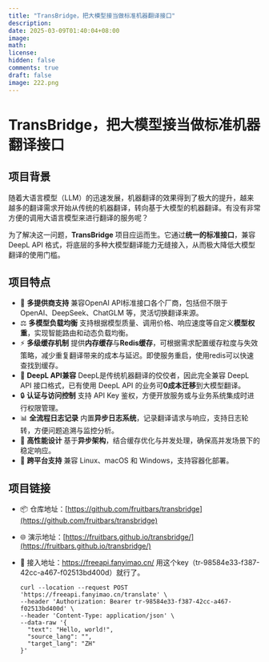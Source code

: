 ```yaml
---
title: "TransBridge，把大模型接当做标准机器翻译接口"
description: 
date: 2025-03-09T01:40:04+08:00
image: 
math: 
license: 
hidden: false
comments: true
draft: false
image: 222.png
---
```

# TransBridge，把大模型接当做标准机器翻译接口

## 项目背景

随着大语言模型（LLM）的迅速发展，机器翻译的效果得到了极大的提升，越来越多的翻译需求开始从传统的机器翻译，转向基于大模型的机器翻译。有没有非常方便的调用大语言模型来进行翻译的服务呢？

为了解决这一问题，**TransBridge** 项目应运而生。它通过**统一的标准接口**，兼容 DeepL API 格式，将底层的多种大模型翻译能力无缝接入，从而极大降低大模型翻译的使用门槛。

## 项目特点

- 🚀 **多提供商支持**
  兼容OpenAI API标准接口各个厂商，包括但不限于 OpenAI、DeepSeek、ChatGLM 等，灵活切换翻译来源。
- ⚖️ **多模型负载均衡**
  支持根据模型质量、调用价格、响应速度等自定义**模型权重**，实现智能路由和动态负载均衡。
- ⚡ **多级缓存机制**
  提供**内存缓存**与**Redis缓存**，可根据需求配置缓存粒度与失效策略，减少重复翻译带来的成本与延迟。即使服务重启，使用redis可以快速查找到缓存。
- 🔗 **DeepL API兼容**
  DeepL是传统机器翻译的佼佼者，因此完全兼容 DeepL API 接口格式，已有使用 DeepL API 的业务可**0成本迁移**到大模型翻译。
- 🔒 **认证与访问控制**
  支持 API Key 鉴权，方便开放服务或与业务系统集成时进行权限管理。
- 📊 **全流程日志记录**
  内置**异步日志系统**，记录翻译请求与响应，支持日志轮转，方便问题追溯与监控分析。
- 💨 **高性能设计**
  基于**异步架构**，结合缓存优化与并发处理，确保高并发场景下的稳定响应。
- 🧰 **跨平台支持**
  兼容 Linux、macOS 和 Windows，支持容器化部署。



## 项目链接

- 📦 仓库地址：[https://github.com/fruitbars/transbridge](https://github.com/fruitbars/transbridge)

- 🌐 演示地址：[https://fruitbars.github.io/transbridge/](https://fruitbars.github.io/transbridge/)

- 🔗 接入地址：https://freeapi.fanyimao.cn/
  用这个key（tr-98584e33-f387-42cc-a467-f02513bd400d）就行了。

  ```shell
  curl --location --request POST 'https://freeapi.fanyimao.cn/translate' \
  --header 'Authorization: Bearer tr-98584e33-f387-42cc-a467-f02513bd400d' \
  --header 'Content-Type: application/json' \
  --data-raw '{
    "text": "Hello, world!",
    "source_lang": "",
    "target_lang": "ZH"
  }'
  ```